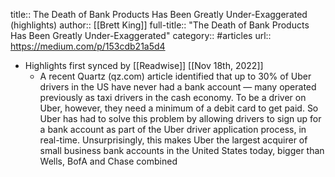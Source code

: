 title:: The Death of Bank Products Has Been Greatly Under-Exaggerated (highlights)
author:: [[Brett King]]
full-title:: "The Death of Bank Products Has Been Greatly Under-Exaggerated"
category:: #articles
url:: https://medium.com/p/153cdb21a5d4

- Highlights first synced by [[Readwise]] [[Nov 18th, 2022]]
	- A recent Quartz (qz.com) article identified that up to 30% of Uber drivers in the US have never had a bank account — many operated previously as taxi drivers in the cash economy. To be a driver on Uber, however, they need a minimum of a debit card to get paid. So Uber has had to solve this problem by allowing drivers to sign up for a bank account as part of the Uber driver application process, in real-time. Unsurprisingly, this makes Uber the largest acquirer of small business bank accounts in the United States today, bigger than Wells, BofA and Chase combined